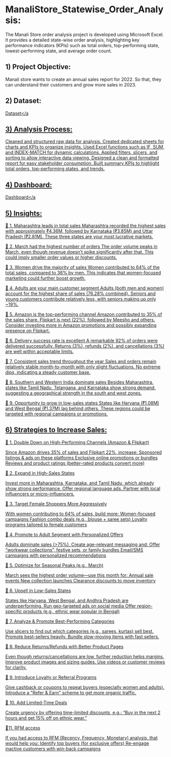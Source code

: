 # ManaliStore_Statewise_Order_Analysis:
The Manali Store order analysis project is developed using Microsoft Excel. It provides a detailed state-wise order analysis, highlighting key performance indicators (KPIs) such as total orders, top-performing state, lowest-performing state, and average order count.


## 1) Project Objective:
  Manali  store wants to create an annual sales report for 2022. So that, they can understand their customers and grow more sales in 2023.
  
## 2) Dataset:
<a
href="https://github.com/PratikMJadhav/ManaliStore_Statewise_Order_Analysis-/blob/main/Raw_data_Of_Manali_Store.xlsx ">Dataset</a

## 3) Analysis Process:

Cleaned and structured raw data for analysis.
Created dedicated sheets for charts and KPIs to organize insights.
Used Excel functions such as IF, SUM, and INDEX-MATCH for dynamic calculations.
Applied filters, slicers, and sorting to allow interactive data viewing.
Designed a clean and formatted report for easy stakeholder consumption.
Built summary KPIs to highlight total orders, top-performing states, and trends.

## 4) Dashboard: 
<a
href="https://github.com/PratikMJadhav/ManaliStore_Statewise_Order_Analysis-/blob/main/ManaliStore_Statewise_Order_Analysis.png" >Dashboard</a

## 5) Insights:

🔹 1. Maharashtra leads in total sales
Maharashtra recorded the highest sales with approximately ₹4.36M, followed by Karnataka (₹3.85M) and Uttar Pradesh (₹2.81M).
These three states are your most lucrative markets.

🔹 2. March had the highest number of orders
The order volume peaks in March, even though revenue doesn’t spike significantly after that. This could imply smaller order values or higher discounts.

🔹 3. Women drive the majority of sales
Women contributed to 64% of the total sales, compared to 36% by men.
This indicates that women-focused marketing could further boost growth.

🔹 4. Adults are your main customer segment
Adults (both men and women) account for the highest share of sales (76.28% combined).
Seniors and young customers contribute relatively less, with seniors making up only ~19%.

🔹 5. Amazon is the top-performing channel
Amazon contributed to 35% of the sales share.
Flipkart is next (22%), followed by Meesho and others.
Consider investing more in Amazon promotions and possibly expanding presence on Flipkart.

🔹 6. Delivery success rate is excellent
A remarkable 92% of orders were delivered successfully.
Returns (3%), refunds (2%), and cancellations (3%) are well within acceptable limits.

🔹 7. Consistent sales trend throughout the year
Sales and orders remain relatively stable month-to-month with only slight fluctuations.
No extreme dips, indicating a steady customer base.

🔹 8. Southern and Western India dominate sales
Besides Maharashtra, states like Tamil Nadu, Telangana, and Karnataka show strong demand, suggesting a geographical strength in the south and west zones.

🔹 9. Opportunity to grow in low-sales states
States like Haryana (₹1.08M) and West Bengal (₹1.37M) lag behind others.
These regions could be targeted with regional campaigns or promotions.

 ## 6) Strategies to Increase Sales:

🔹 1. Double Down on High-Performing Channels (Amazon & Flipkart)

Since Amazon drives 35% of sales and Flipkart 22%, increase:
Sponsored listings & ads on these platforms
Exclusive online promotions or bundles
Reviews and product ratings (better-rated products convert more)

🔹 2. Expand in High-Sales States

Invest more in Maharashtra, Karnataka, and Tamil Nadu, which already show strong performance.
Offer regional language ads.
Partner with local influencers or micro-influencers.

🔹 3. Target Female Shoppers More Aggressively

With women contributing to 64% of sales, build more:
Women-focused campaigns
Fashion combo deals (e.g., blouse + saree sets)
Loyalty programs tailored to female customers

🔹 4. Promote to Adult Segment with Personalized Offers

Adults dominate sales (>75%). Create age-relevant messaging and:
Offer “workwear collections”, festive sets, or family bundles
Email/SMS campaigns with personalized recommendations

🔹 5. Optimize for Seasonal Peaks (e.g., March)

March sees the highest order volume—use this month for:
Annual sale events
New collection launches
Clearance discounts to move inventory

🔹 6. Upsell in Low-Sales States

States like Haryana, West Bengal, and Andhra Pradesh are underperforming.
Run geo-targeted ads on social media
Offer region-specific products (e.g., ethnic wear popular in Bengal)

🔹 7. Analyze & Promote Best-Performing Categories

Use slicers to find out which categories (e.g., sarees, kurtas) sell best.
Promote best-sellers heavily.
Bundle slow-moving items with fast sellers.

🔹 8. Reduce Returns/Refunds with Better Product Pages

Even though returns/cancellations are low, further reduction helps margins.
Improve product images and sizing guides.
Use videos or customer reviews for clarity.

🔹 9. Introduce Loyalty or Referral Programs

Give cashback or coupons to repeat buyers (especially women and adults).
Introduce a "Refer & Earn" scheme to get more organic traffic.

🔹 10. Add Limited-Time Deals

Create urgency by offering time-limited discounts, e.g.:
 “Buy in the next 2 hours and get 15% off on ethnic wear.”

🔹11. RFM access

If you had access to RFM (Recency, Frequency, Monetary) analysis, that would help you:
Identify top buyers (for exclusive offers)
Re-engage inactive customers with win-back campaigns



